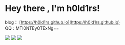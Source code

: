 # Hey there , I'm h0ld1rs!


blog： [https://h0ld1rs.github.io](https://h0ld1rs.github.io)    
QQ：MTI0NTEyOTExNg==

![](https://github-readme-stats.vercel.app/api?username=h0ld1rs)
![](https://github-readme-stats.vercel.app/api/top-langs/?username=h0ld1rs)
![](https://activity-graph.herokuapp.com/graph?username=h0ld1rs)
